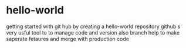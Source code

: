 # hello-world
getting started with git hub by creating a hello-world repository
github s very usful tool to to manage code and version also branch help to make saperate fetaures and merge with production code

